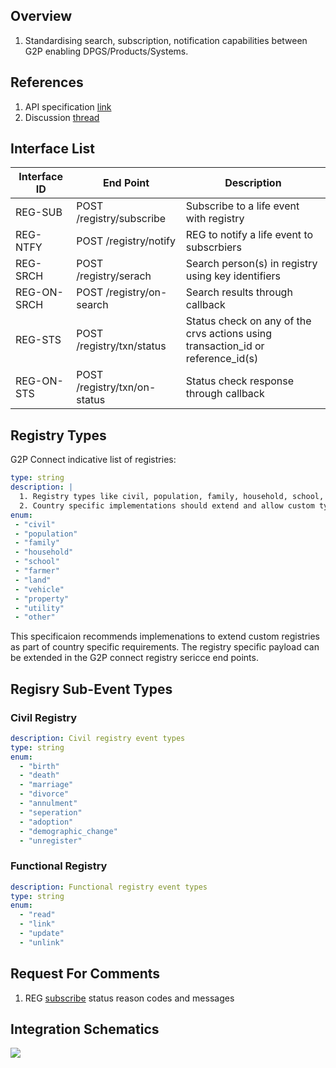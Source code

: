## Overview
1. Standardising search, subscription, notification capabilities between G2P enabling DPGS/Products/Systems.

## References
1. API specification [link](https://g2p-connect.github.io/specs/dist/g2p-registry.html)
2. Discussion [thread](https://github.com/G2P-Connect/.github/discussions)

## Interface List

| Interface ID | End Point | Description | 
| ------------ | --------- | ----------- |
| REG-SUB | POST /registry/subscribe | Subscribe to a life event with registry | 
| REG-NTFY | POST /registry/notify | REG to notify a life event to subscrbiers | 
| REG-SRCH | POST /registry/serach | Search person(s) in registry using key identifiers | 
| REG-ON-SRCH | POST /registry/on-search | Search results through callback | 
| REG-STS | POST /registry/txn/status | Status check on any of the crvs actions using transaction_id or reference_id(s) | 
| REG-ON-STS | POST /registry/txn/on-status | Status check response through callback | 

## Registry Types

G2P Connect indicative list of registries:

```yaml
type: string
description: |
  1. Registry types like civil, population, family, household, school, college, farmer, land, utitlity, etc., 
  2. Country specific implementations should extend and allow custom types.
enum:
 - "civil"
 - "population"
 - "family"
 - "household"
 - "school"
 - "farmer"
 - "land"
 - "vehicle"
 - "property"
 - "utility"
 - "other"
```

This specificaion recommends implemenations to extend custom registries as part of country specific requirements. The registry specific payload can be extended in the G2P connect registry sericce end points.

## Regisry Sub-Event Types

### Civil Registry
```yaml
description: Civil registry event types
type: string
enum:
  - "birth"
  - "death"
  - "marriage"
  - "divorce"
  - "annulment"
  - "seperation"
  - "adoption"
  - "demographic_change"
  - "unregister"
```

### Functional Registry

```yaml
description: Functional registry event types
type: string
enum:
  - "read"
  - "link"
  - "update"
  - "unlink"
```

## Request For Comments
1. REG [subscribe](https://github.com/G2P-Connect/specs/blob/draft/docs/rfc/specs-draft/g2p_reg_sub_status_codes.md) status reason codes and messages

## Integration Schematics
![](./images/draw.io/interface-crvs.drawio.png)
